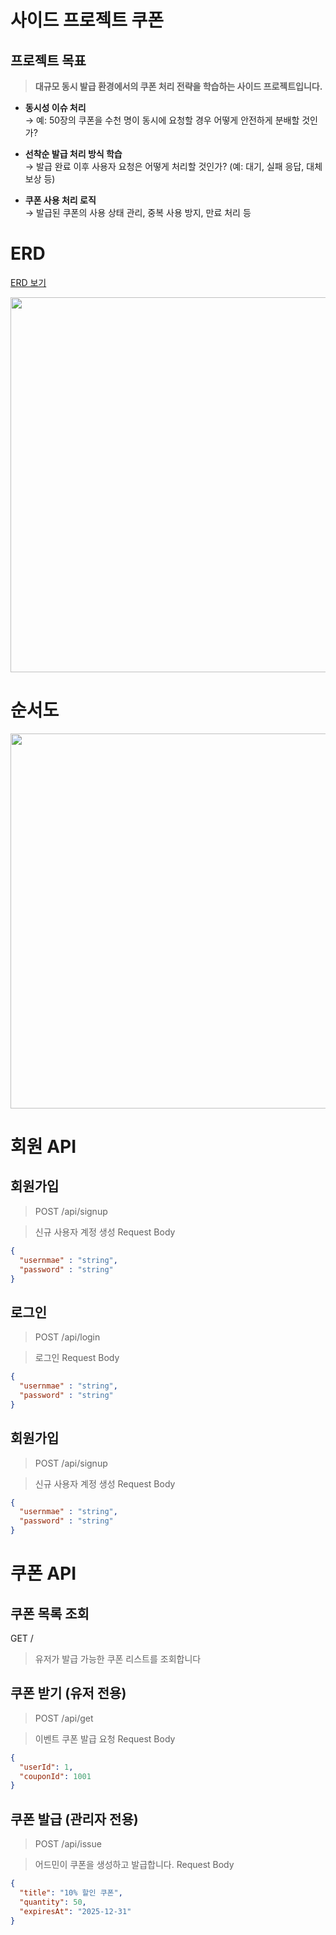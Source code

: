 # 사이드 프로젝트 쿠폰
## 프로젝트 목표
> **대규모 동시 발급 환경에서의 쿠폰 처리 전략을 학습하는 사이드 프로젝트입니다.**

- **동시성 이슈 처리**  
  → 예: 50장의 쿠폰을 수천 명이 동시에 요청할 경우 어떻게 안전하게 분배할 것인가?

- **선착순 발급 처리 방식 학습**  
  → 발급 완료 이후 사용자 요청은 어떻게 처리할 것인가? (예: 대기, 실패 응답, 대체 보상 등)

- **쿠폰 사용 처리 로직**  
  → 발급된 쿠폰의 사용 상태 관리, 중복 사용 방지, 만료 처리 등
# ERD
[ERD 보기](https://www.erdcloud.com/d/NFLaBGHvDE9EMjFr2)

<div align="center">
  <img src="https://github.com/user-attachments/assets/8022d7f9-8931-4d41-9da8-9bc347716e6a" width="600" />
</div>

# 순서도

<div align="center">
  <img src="https://github.com/user-attachments/assets/204db76a-5bfc-4cc3-8f1c-ac490177bca2" width="600" />
</div>

# 회원 API
## 회원가입
> POST /api/signup

> 신규 사용자 계정 생성
Request Body
```json
{
  "usernmae" : "string",
  "password" : "string"
}
```
## 로그인
> POST /api/login

> 로그인
Request Body
```json
{
  "usernmae" : "string",
  "password" : "string"
}
```
## 회원가입
> POST /api/signup

> 신규 사용자 계정 생성
Request Body
```json
{
  "usernmae" : "string",
  "password" : "string"
}
```
# 쿠폰 API
## 쿠폰 목록 조회
GET /

> 유저가 발급 가능한 쿠폰 리스트를 조회합니다
>
## 쿠폰 받기 (유저 전용)
> POST /api/get

> 이벤트 쿠폰 발급 요청
Request Body

```json
{
  "userId": 1,
  "couponId": 1001
}
```
## 쿠폰 발급 (관리자 전용)
> POST /api/issue

> 어드민이 쿠폰을 생성하고 발급합니다.
Request Body

```json
{
  "title": "10% 할인 쿠폰",
  "quantity": 50,
  "expiresAt": "2025-12-31"
}
```
